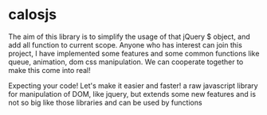 # calosjs
The aim of this library is to simplify the usage of that jQuery $ object, and add all function to current scope.
Anyone who has interest can join this project, I have implemented some features and some common functions like queue, animation,
dom css manipulation. We can cooperate together to make this come into real!

Expecting your code!
Let's make it easier and faster!
a raw javascript library for manipulation of DOM, like jquery, but extends some new features and is not so big like those libraries and can be used by functions
